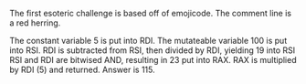 The first esoteric challenge is based off of emojicode. 
The comment line is a red herring.

The constant variable 5 is put into RDI.
The mutateable variable 100 is put into RSI.
RDI is subtracted from RSI, then divided by RDI, yielding 19 into RSI
RSI and RDI are bitwised AND, resulting in 23 put into RAX.
RAX is multiplied by RDI (5) and returned. Answer is 115.
